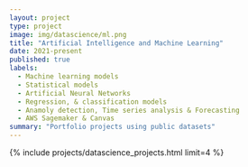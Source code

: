 ```yaml
---
layout: project
type: project
image: img/datascience/ml.png
title: "Artificial Intelligence and Machine Learning"
date: 2021-present
published: true
labels:
  - Machine learning models
  - Statistical models
  - Artificial Neural Networks
  - Regression, & classification models
  - Anamoly detection, Time series analysis & Forecasting
  - AWS Sagemaker & Canvas
summary: "Portfolio projects using public datasets"
---
```


<div style="background-color: var(--tf-page-bg-color)" class="bg-gradient py-3">

{% include projects/datascience_projects.html limit=4 %}

</div>
